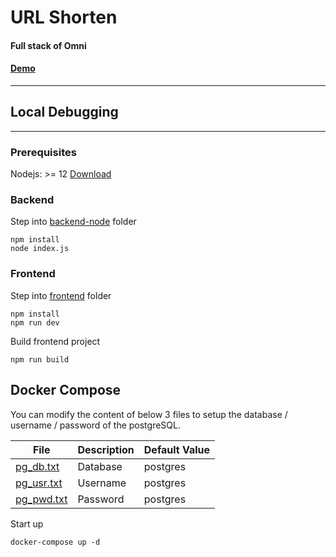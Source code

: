 # URL Shorten  

#### Full stack of Omni  
#### [Demo](https://l-xq.com:444/)
---

## Local Debugging
---
### Prerequisites

Nodejs: >= 12 [Download](https://nodejs.org/en/download/)

### Backend 

Step into [backend-node](./backend-node/) folder
```shell
npm install
node index.js
```

### Frontend

Step into [frontend](./frontend/) folder
```shell
npm install
npm run dev
```
Build frontend project
```shell
npm run build
```

## Docker Compose

You can modify the content of below 3 files to setup the database / username / password of the postgreSQL. 

| File | Description | Default Value |
|---|---|---|
|[pg_db.txt](pg_db.txt)| Database | postgres |
|[pg_usr.txt](pg_usr.txt)| Username | postgres |
|[pg_pwd.txt](pg_pwd.txt)| Password | postgres |

Start up
```shell
docker-compose up -d
```
